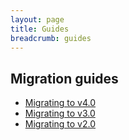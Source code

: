 ```yaml
---
layout: page
title: Guides
breadcrumb: guides
---
```


## Migration guides

* [Migrating to v4.0](./migrating-to-4.0)
* [Migrating to v3.0](./migrating-to-3.0)
* [Migrating to v2.0](./migrating-to-2.0)
